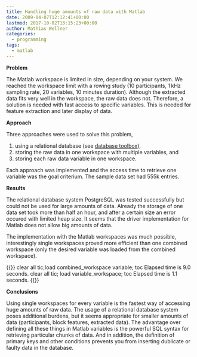 ```yaml
---
title: Handling huge amounts of raw data with Matlab
date: 2009-04-07T12:12:41+00:00
lastmod: 2017-10-02T13:15:23+00:00
author: Mathias Wellner
categories:
  - programming
tags:
  - matlab
---
```

**Problem**

The Matlab workspace is limited in size, depending on your system. We reached the workspace limit with a rowing study (10 participants, 1&thinsp;kHz sampling rate, 20 variables, 10 minutes duration). Although the extracted data fits very well in the workspace, the raw data does not. Therefore, a solution is needed with fast access to specific variables. This is needed for feature extraction and later display of data.

**Approach**

Three approaches were used to solve this problem,

  1. using a relational database (see [database toolbox](http://www.mathworks.com/products/database/)),
  2. storing the raw data in one workspace with multiple variables, and
  3. storing each raw data variable in one workspace.

Each approach was implemented and the access time to retrieve one variable was the goal criterium. The sample data set had 555k entries.

**Results**

The relational database system PostgreSQL was tested successfully but could not be used for large amounts of data. Already the storage of one data set took more than half an hour, and after a certain size an error occured with limited heap size. It seems that the driver implementation for Matlab does not allow big amounts of data.

The implementation with the Matlab workspaces was much possible, interestingly single workspaces proved more efficient than one combined workspace (only the desired variable was loaded from the combined workspace).

{{<highlight m>}}
clear all
tic;load combined_workspace variable; toc
Elapsed time is 9.0 seconds.
clear all
tic; load variable_workspace; toc
Elapsed time is 1.1 seconds.
{{</highlight>}}

**Conclusions**

Using single workspaces for every variable is the fastest way of accessing huge amounts of raw data. The usage of a relational database system poses additional burdens, but it seems appropriate for smaller amounts of data (participants, block features, extracted data). The advantage over defining all these things in Matlab variables is the powerful SQL syntax for retrieving particular chunks of data. And in addition, the definition of primary keys and other conditions prevents you from inserting dublicate or faulty data in the database.